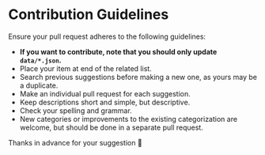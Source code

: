 # Contribution Guidelines

Ensure your pull request adheres to the following guidelines:

- **If you want to contribute, note that you should only update `data/*.json`.**
- Place your item at end of the related list.
- Search previous suggestions before making a new one, as yours may be a duplicate.
- Make an individual pull request for each suggestion.
- Keep descriptions short and simple, but descriptive.
- Check your spelling and grammar.
- New categories or improvements to the existing categorization are welcome, but should be done in a separate pull request.


Thanks in advance for your suggestion 🙏
